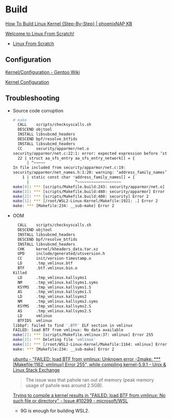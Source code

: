 # Build
[How To Build Linux Kernel {Step-By-Step} | phoenixNAP KB](https://phoenixnap.com/kb/build-linux-kernel)

[Welcome to Linux From Scratch!](https://www.linuxfromscratch.org/index.html)
- [Linux From Scratch](https://www.linuxfromscratch.org/lfs/view/development/)

## Configuration
[Kernel/Configuration - Gentoo Wiki](https://wiki.gentoo.org/wiki/Kernel/Configuration)

[Kernel Configuration](https://tldp.org/HOWTO/SCSI-2.4-HOWTO/kconfig.html)

## Troubleshooting
- Source code corruption
  
  ```sh
  # make
    CALL    scripts/checksyscalls.sh
    DESCEND objtool
    INSTALL libsubcmd_headers
    DESCEND bpf/resolve_btfids
    INSTALL libsubcmd_headers
    CC      security/apparmor/net.o
  security/apparmor/net.c:22:1: error: expected expression before ‘struct’
    22 | struct aa_sfs_entry aa_sfs_entry_network[] = {
        | ^~~~~~
  In file included from security/apparmor/net.c:19:
  security/apparmor/net_names.h:1:20: warning: ‘address_family_names’ defined but not used [-Wunused-variable]
      1 | static const char *address_family_names[] = {
        |                    ^~~~~~~~~~~~~~~~~~~~
  make[4]: *** [scripts/Makefile.build:243: security/apparmor/net.o] Error 1
  make[3]: *** [scripts/Makefile.build:480: security/apparmor] Error 2
  make[2]: *** [scripts/Makefile.build:480: security] Error 2
  make[1]: *** [/root/WSL2-Linux-Kernel/Makefile:1921: .] Error 2
  make: *** [Makefile:234: __sub-make] Error 2
  ```

- OOM

  ```sh
    CALL    scripts/checksyscalls.sh
    DESCEND objtool
    INSTALL libsubcmd_headers
    DESCEND bpf/resolve_btfids
    INSTALL libsubcmd_headers
    CHK     kernel/kheaders_data.tar.xz
    UPD     include/generated/utsversion.h
    CC      init/version-timestamp.o
    LD      .tmp_vmlinux.btf
    BTF     .btf.vmlinux.bin.o
  Killed
    LD      .tmp_vmlinux.kallsyms1
    NM      .tmp_vmlinux.kallsyms1.syms
    KSYMS   .tmp_vmlinux.kallsyms1.S
    AS      .tmp_vmlinux.kallsyms1.S
    LD      .tmp_vmlinux.kallsyms2
    NM      .tmp_vmlinux.kallsyms2.syms
    KSYMS   .tmp_vmlinux.kallsyms2.S
    AS      .tmp_vmlinux.kallsyms2.S
    LD      vmlinux
    BTFIDS  vmlinux
  libbpf: failed to find '.BTF' ELF section in vmlinux
  FAILED: load BTF from vmlinux: No data available
  make[2]: *** [scripts/Makefile.vmlinux:37: vmlinux] Error 255
  make[2]: *** Deleting file 'vmlinux'
  make[1]: *** [/root/WSL2-Linux-Kernel/Makefile:1164: vmlinux] Error 2
  make: *** [Makefile:234: __sub-make] Error 2
  ```
  [ubuntu - "FAILED: load BTF from vmlinux: Unknown error -2make: \*\*\* \[Makefile:1162: vmlinux\] Error 255", while compiling kernel-5.9.1 - Unix & Linux Stack Exchange](https://unix.stackexchange.com/questions/616392/failed-load-btf-from-vmlinux-unknown-error-2make-makefile1162-vmlinu/616479#616479)
  > The issue was that pahole ran out of memory (peak memory usage of pahole was around 2.5GB).
  
  [Trying to compile a kernel results in "FAILED: load BTF from vmlinux: No such file or directory" - Issue #10299 - microsoft/WSL](https://github.com/microsoft/WSL/issues/10299)
  - 9G is enough for building WSL2.